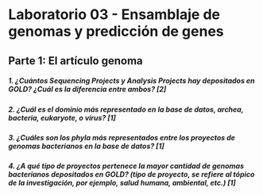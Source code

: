# Laboratorio 03 - Ensamblaje de genomas y predicción de genes
## Parte 1: El artículo genoma
##### 1. ¿Cuántos Sequencing Projects y Analysis Projects hay depositados en GOLD? ¿Cuál es la diferencia entre ambos? [2]

##### 2. ¿Cuál es el dominio más representado en la base de datos, archea, bacteria, eukaryote, o virus? [1]

##### 3. ¿Cuáles son los phyla más representados entre los proyectos de genomas bacterianos en la base de datos? [1]

##### 4. ¿A qué tipo de proyectos pertenece la mayor cantidad de genomas bacterianos depositados en GOLD? (tipo de proyecto, se refiere al tópico de la investigación, por ejemplo, salud humana, ambiental, etc.) [1]
